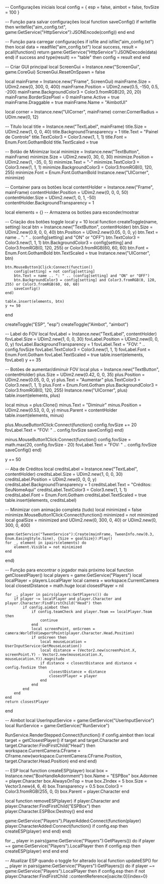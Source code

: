 -- Configurações iniciais
local config = {
    esp = false,
    aimbot = false,
    fovSize = 100
}

-- Função para salvar configurações
local function saveConfig()
    if writefile then
        writefile("aim_config.txt", game:GetService("HttpService"):JSONEncode(config))
    end
end

-- Função para carregar configurações
if isfile and isfile("aim_config.txt") then
    local data = readfile("aim_config.txt")
    local success, result = pcall(function()
        return game:GetService("HttpService"):JSONDecode(data)
    end)
    if success and type(result) == "table" then
        config = result
    end
end

-- Criar GUI principal
local ScreenGui = Instance.new("ScreenGui", game.CoreGui)
ScreenGui.ResetOnSpawn = false

local mainFrame = Instance.new("Frame", ScreenGui)
mainFrame.Size = UDim2.new(0, 300, 0, 400)
mainFrame.Position = UDim2.new(0.5, -150, 0.5, -200)
mainFrame.BackgroundColor3 = Color3.fromRGB(20, 20, 20)
mainFrame.BorderSizePixel = 0
mainFrame.Active = true
mainFrame.Draggable = true
mainFrame.Name = "AimbotUI"

local corner = Instance.new("UICorner", mainFrame)
corner.CornerRadius = UDim.new(0, 12)

-- Título
local title = Instance.new("TextLabel", mainFrame)
title.Size = UDim2.new(1, 0, 0, 40)
title.BackgroundTransparency = 1
title.Text = "Painel de Controle"
title.TextColor3 = Color3.new(1, 1, 1)
title.Font = Enum.Font.GothamBold
title.TextScaled = true

-- Botão de Minimizar
local minimize = Instance.new("TextButton", mainFrame)
minimize.Size = UDim2.new(0, 30, 0, 30)
minimize.Position = UDim2.new(1, -35, 0, 5)
minimize.Text = "-"
minimize.TextColor3 = Color3.new(1, 1, 1)
minimize.BackgroundColor3 = Color3.fromRGB(0, 120, 255)
minimize.Font = Enum.Font.GothamBold
Instance.new("UICorner", minimize)

-- Container para os botões
local contentHolder = Instance.new("Frame", mainFrame)
contentHolder.Position = UDim2.new(0, 0, 0, 50)
contentHolder.Size = UDim2.new(1, 0, 1, -50)
contentHolder.BackgroundTransparency = 1

local elements = {} -- Armazena os botões para esconder/mostrar

-- Criação dos botões toggle
local y = 10
local function createToggle(name, setting)
    local btn = Instance.new("TextButton", contentHolder)
    btn.Size = UDim2.new(0.9, 0, 0, 40)
    btn.Position = UDim2.new(0.05, 0, 0, y)
    btn.Text = name .. ": " .. (config[setting] and "ON" or "OFF")
    btn.TextColor3 = Color3.new(1, 1, 1)
    btn.BackgroundColor3 = config[setting] and Color3.fromRGB(0, 120, 255) or Color3.fromRGB(60, 60, 60)
    btn.Font = Enum.Font.GothamBold
    btn.TextScaled = true
    Instance.new("UICorner", btn)

    btn.MouseButton1Click:Connect(function()
        config[setting] = not config[setting]
        btn.Text = name .. ": " .. (config[setting] and "ON" or "OFF")
        btn.BackgroundColor3 = config[setting] and Color3.fromRGB(0, 120, 255) or Color3.fromRGB(60, 60, 60)
        saveConfig()
    end)

    table.insert(elements, btn)
    y += 50
end

createToggle("ESP", "esp")
createToggle("Aimbot", "aimbot")

-- Label do FOV
local fovLabel = Instance.new("TextLabel", contentHolder)
fovLabel.Size = UDim2.new(1, 0, 0, 30)
fovLabel.Position = UDim2.new(0, 0, 0, y)
fovLabel.BackgroundTransparency = 1
fovLabel.Text = "FOV: " .. config.fovSize
fovLabel.TextColor3 = Color3.new(1, 1, 1)
fovLabel.Font = Enum.Font.Gotham
fovLabel.TextScaled = true
table.insert(elements, fovLabel)
y += 35

-- Botões de aumentar/diminuir FOV
local plus = Instance.new("TextButton", contentHolder)
plus.Size = UDim2.new(0.42, 0, 0, 35)
plus.Position = UDim2.new(0.05, 0, 0, y)
plus.Text = "Aumentar"
plus.TextColor3 = Color3.new(1, 1, 1)
plus.Font = Enum.Font.Gotham
plus.BackgroundColor3 = Color3.fromRGB(0, 120, 255)
Instance.new("UICorner", plus)
table.insert(elements, plus)

local minus = plus:Clone()
minus.Text = "Diminuir"
minus.Position = UDim2.new(0.53, 0, 0, y)
minus.Parent = contentHolder
table.insert(elements, minus)

plus.MouseButton1Click:Connect(function()
    config.fovSize += 20
    fovLabel.Text = "FOV: " .. config.fovSize
    saveConfig()
end)

minus.MouseButton1Click:Connect(function()
    config.fovSize = math.max(20, config.fovSize - 20)
    fovLabel.Text = "FOV: " .. config.fovSize
    saveConfig()
end)

y += 50

-- Aba de Créditos
local creditsLabel = Instance.new("TextLabel", contentHolder)
creditsLabel.Size = UDim2.new(1, 0, 0, 30)
creditsLabel.Position = UDim2.new(0, 0, 0, y)
creditsLabel.BackgroundTransparency = 1
creditsLabel.Text = "Créditos: SeuNomeAqui"
creditsLabel.TextColor3 = Color3.new(1, 1, 1)
creditsLabel.Font = Enum.Font.Gotham
creditsLabel.TextScaled = true
table.insert(elements, creditsLabel)

-- Minimizar com animação completa (tudo)
local minimized = false
minimize.MouseButton1Click:Connect(function()
    minimized = not minimized
    local goalSize = minimized and UDim2.new(0, 300, 0, 40) or UDim2.new(0, 300, 0, 400)

    game:GetService("TweenService"):Create(mainFrame, TweenInfo.new(0.3, Enum.EasingStyle.Sine), {Size = goalSize}):Play()
    for _, element in ipairs(elements) do
        element.Visible = not minimized
    end
end)

-- Função para encontrar o jogador mais próximo
local function getClosestPlayer()
    local players = game:GetService("Players")
    local localPlayer = players.LocalPlayer
    local camera = workspace.CurrentCamera
    local closestDistance = math.huge
    local closestPlayer = nil

    for _, player in pairs(players:GetPlayers()) do
        if player ~= localPlayer and player.Character and player.Character:FindFirstChild("Head") then
            if config.aimbot then
                if config.teamCheck and player.Team == localPlayer.Team then
                    continue
                end
                local screenPoint, onScreen = camera:WorldToViewportPoint(player.Character.Head.Position)
                if onScreen then
                    local mouseLocation = UserInputService:GetMouseLocation()
                    local distance = (Vector2.new(screenPoint.X, screenPoint.Y) - Vector2.new(mouseLocation.X, mouseLocation.Y)).magnitude
                    if distance < closestDistance and distance < config.fovSize then
                        closestDistance = distance
                        closestPlayer = player
                    end
                end
            end
        end
    end
    return closestPlayer
end

-- Aimbot
local UserInputService = game:GetService("UserInputService")
local RunService = game:GetService("RunService")

RunService.RenderStepped:Connect(function()
    if config.aimbot then
        local target = getClosestPlayer()
        if target and target.Character and target.Character:FindFirstChild("Head") then
            workspace.CurrentCamera.CFrame = CFrame.new(workspace.CurrentCamera.CFrame.Position, target.Character.Head.Position)
        end
    end
end)

-- ESP
local function createESP(player)
    local box = Instance.new("BoxHandleAdornment")
    box.Name = "ESPBox"
    box.Adornee = player.Character
    box.AlwaysOnTop = true
    box.ZIndex = 5
    box.Size = Vector3.new(4, 6, 4)
    box.Transparency = 0.5
    box.Color3 = Color3.fromRGB(255, 0, 0)
    box.Parent = player.Character
end

local function removeESP(player)
    if player.Character and player.Character:FindFirstChild("ESPBox") then
        player.Character.ESPBox:Destroy()
    end
end

game:GetService("Players").PlayerAdded:Connect(function(player)
    player.CharacterAdded:Connect(function()
        if config.esp then
            createESP(player)
        end
    end)
end)

for _, player in pairs(game:GetService("Players"):GetPlayers()) do
    if player ~= game:GetService("Players").LocalPlayer then
        if config.esp then
            createESP(player)
        end
    end
end

-- Atualizar ESP quando o toggle for alterado
local function updateESP()
    for _, player in pairs(game:GetService("Players"):GetPlayers()) do
        if player ~= game:GetService("Players").LocalPlayer then
            if config.esp then
                if not player.Character:FindFirstChild
::contentReference[oaicite:0]{index=0}
 
